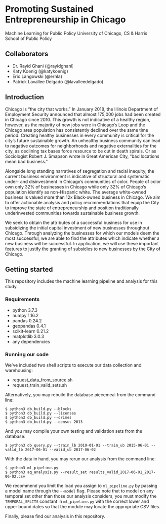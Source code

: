 # Promoting Sustained Entrepreneurship in Chicago
Machine Learning for Public Policy
University of Chicago, CS & Harris School of Public Policy

## Collaborators
* Dr. Rayid Ghani (@rayidghani)
* Katy Koenig (@katykoenig)
* Eric Langowski (@erhla)
* Patrick Lavallee Delgado (@lavalleedelgado)

## Introduction

Chicago is “the city that works.” In January 2018, the Illinois Department of Employment Security announced that almost 175,000 jobs had been created in Chicago since 2010. This growth is not indicative of a healthy region, however, as the majority of new jobs were in Chicago’s Loop and the Chicago area population has consistently declined over the same time period. Creating healthy businesses in every community is critical for the city’s future sustainable growth. An unhealthy business community can lead to negative outcomes for neighborhoods and negative externalities for the city, as declining tax bases force resource to be cut in death spirals. Or as Sociologist Robert J. Smapson wrote in Great American City, “bad locations mean bad business.”

Alongside long standing narratives of segregation and racial inequity, the current business environment is indicative of structural and systematic under- and disinvestment in Chicago’s communities of color. People of color own only 32% of businesses in Chicago while only 32% of Chicago’s population identify as non-Hispanic white. The average white-owned business is valued more than 12x Black-owned business in Chicago. We aim to offer actionable analysis and policy recommendations that equip the City to improve the state of entrepreneurship and position traditionally underinvested communities towards sustainable business growth.

We seek to obtain the attributes of a successful business for use in subsidizing the initial capital investment of new businesses throughout Chicago. Through analyzing the businesses for which our models deem the most successful, we are able to find the attributes which indicate whether a new business will be successful. In application, we will use these important features to justify the granting of subsidies to new businesses by the City of Chicago.

## Getting started

This repository includes the machine learning pipeline and analysis for this study.

### Requirements

* python 3.7.3
* numpy 1.16.2
* pandas 0.24.2
* geopandas 0.4.1
* scikit-learn 0.21.2
* matplotlib 3.0.3
* any dependencies

### Running our code

We've included two shell scripts to execute our data collection and warehousing:
* request_data_from_source.sh
* request_train_valid_sets.sh

Alternatively, you may rebuild the database piecemeal from the command line:
```
$ python3 db_build.py --blocks
$ python3 db_build.py --licenses
$ python3 db_build.py --crimes
$ python3 db_build.py --census 2013
```

And you may compile your own testing and validation sets from the database:
```
$ python3 db_query.py --train_lb 2010-01-01 --train_ub 2015-06-01 --valid_lb 2017-06-01 --valid_ub 2017-06-02
```

With the data in hand, you may rerun our analysis from the command line:
```
$ python3 ml_pipeline.py
$ python3 aq_analysis.py --result_set results_valid_2017-06-01_2017-06-02.csv
```

We recommend you limit the load you assign to `ml_pipeline.py` by passing a model name through the `--model` flag. Please note that to model on any temporal set other than those our analysis considers, you must modify the `TEMPORAL_SPLITS` constant in `ml_pipeline.py` with the correct lower and upper bound dates so that the module may locate the appropriate CSV files.

Finally, please find our analysis in this repository. 

